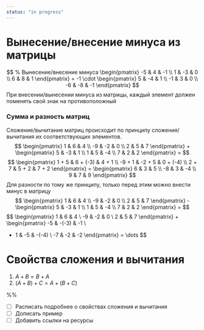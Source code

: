 ```yaml
---
status: "in progress"
---
```



# Вынесение/внесение минуса из матрицы
$$
% Вынесение/внесение минуса
\begin{pmatrix}
-5 & 4 & -1 \\
1 & -3 & 0 \\
6 & 8 & 1
\end{pmatrix} = -1 \cdot
\begin{pmatrix}
5 & -4 & 1 \\
-1 & 3 & 0 \\
-6 & -8 & -1
\end{pmatrix}
$$
При внесении/вынесении минуса из матрицы, каждый элемент должен поменять свой знак на противоположный
### Сумма и разность матриц
Сложение/вычитание матриц происходит по принципу сложения/вычитания их соответствующих элементов.
$$
\begin{pmatrix}
1 & 6 & 4 \\
-9 & -2 & 0 \\
2 & 5 & 7
\end{pmatrix} +
\begin{pmatrix}
5 & -3 & 1 \\
1 & 5 & -4 \\
7 & 2 & 2
\end{pmatrix} =
$$
$$
\begin{pmatrix}
1 + 5 & 6 + (-3) & 4 + 1 \\
-9 + 1 & -2 + 5 & 0 + (-4) \\
2 + 7 & 5 + 2 & 7 + 2
\end{pmatrix} =
\begin{pmatrix}
6 & 3 & 5 \\
-8 & 3 & -4 \\
9 & 7 & 9
\end{pmatrix}
$$
Для разности по тому же принципу, только перед этим можно внести минус в матрицу
$$
\begin{pmatrix}
1 & 6 & 4 \\
-9 & -2 & 0 \\
2 & 5 & 7
\end{pmatrix} -
\begin{pmatrix}
5 & -3 & 1 \\
1 & 5 & -4 \\
7 & 2 & 2
\end{pmatrix} =
$$
$$
\begin{pmatrix}
1 & 6 & 4 \\
-9 & -2 & 0 \\
2 & 5 & 7
\end{pmatrix} +
\begin{pmatrix}
-5 & -(-3) & -1 \\
- 1 & -5 & -(-4) \\
-7 & -2 & -2
\end{pmatrix} =
\dots
$$

# Свойства сложения и вычитания
1. $A + B = B + A$
2. $(A + B) + C = A + (B + C)$


%%
- [ ] Расписать подробнее о свойствах сложения и вычитания
- [ ] Дописать пример
- [ ] Добавить ссылки на ресурсы